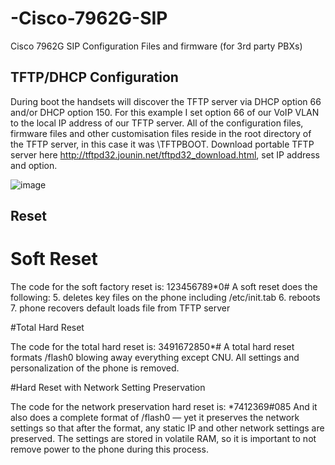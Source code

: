 # -Cisco-7962G-SIP
Cisco 7962G SIP Configuration Files and firmware (for 3rd party PBXs)

## TFTP/DHCP Configuration
During boot the handsets will discover the TFTP server via DHCP option 66 and/or DHCP option 150. For this example I set option 66 of our VoIP VLAN to the local IP address of our TFTP server. All of the configuration files, firmware files and other customisation files reside in the root directory of the TFTP server, in this case it was \TFTPBOOT. Download portable TFTP server here http://tftpd32.jounin.net/tftpd32_download.html, set IP address and option.

![image](https://user-images.githubusercontent.com/78740726/206854440-2cec49d0-ea0d-44bd-8079-42669cf0a410.png)

## Reset

# Soft Reset

The code for the soft factory reset is: 123456789*0# 
A soft reset does the following: 
5. deletes key files on the phone including /etc/init.tab 
6. reboots 
7. phone recovers default loads file from TFTP server

#Total Hard Reset

The code for the total hard reset is: 3491672850*# A total hard reset formats /flash0 blowing away everything except CNU. All settings and personalization of the phone is removed.

#Hard Reset with Network Setting Preservation

The code for the network preservation hard reset is: *7412369#085 And it also does a complete format of /flash0 — yet it preserves the network settings so that after the format, any static IP and other network settings are preserved. The settings are stored in volatile RAM, so it is important to not remove power to the phone during this process.
